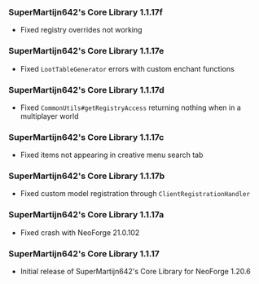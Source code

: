 ### SuperMartijn642's Core Library 1.1.17f
- Fixed registry overrides not working

### SuperMartijn642's Core Library 1.1.17e
- Fixed `LootTableGenerator` errors with custom enchant functions

### SuperMartijn642's Core Library 1.1.17d
- Fixed `CommonUtils#getRegistryAccess` returning nothing when in a multiplayer world

### SuperMartijn642's Core Library 1.1.17c
- Fixed items not appearing in creative menu search tab

### SuperMartijn642's Core Library 1.1.17b
- Fixed custom model registration through `ClientRegistrationHandler`

### SuperMartijn642's Core Library 1.1.17a
- Fixed crash with NeoForge 21.0.102

### SuperMartijn642's Core Library 1.1.17
- Initial release of SuperMartijn642's Core Library for NeoForge 1.20.6
